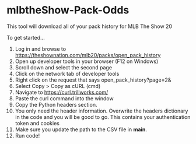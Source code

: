 # mlbtheShow-Pack-Odds

This tool will download all of your pack history for MLB The Show 20

To get started...

1. Log in and browse to https://theshownation.com/mlb20/packs/open_pack_history
2. Open up developer tools in your browser (F12 on Windows)
3. Scroll down and select the second page
4. Click on the network tab of developer tools
5. Right click on the request that says open_pack_history?page=2&
6. Select Copy > Copy as cURL (cmd)
7. Navigate to https://curl.trillworks.com/
8. Paste the curl command into the window
9. Copy the Python headers section.
10. You only need the header information. Overwrite the headers dictionary in the code and you will be good to go. This contains your authentication token and cookies
11. Make sure you update the path to the CSV file in __main__.
12. Run code!
